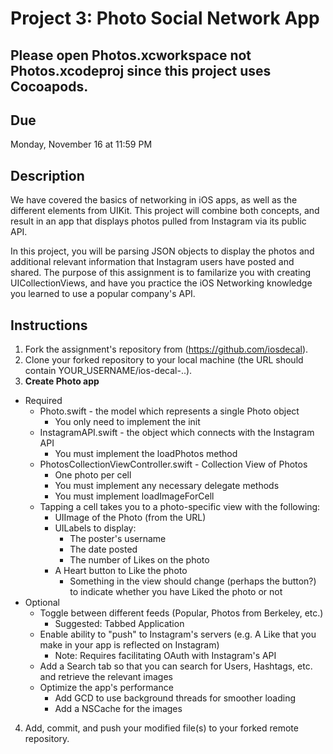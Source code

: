 # Project 3: Photo Social Network App

## Please open Photos.xcworkspace not Photos.xcodeproj since this project uses Cocoapods. 

## Due
Monday, November 16 at 11:59 PM

## Description
We have covered the basics of networking in iOS apps, as well as the different
elements from UIKit.  This project will combine both concepts, and result in an
app that displays photos pulled from Instagram via its public API. 

In this project, you will be parsing JSON objects to display the photos and
additional relevant information that Instagram users have posted and shared. The
purpose of this assignment is to familarize you with creating UICollectionViews,
and have you practice the iOS Networking knowledge you learned to use a
popular company's API.

## Instructions
1. Fork the assignment's repository from (https://github.com/iosdecal).
2. Clone your forked repository to your local machine (the URL should contain
   YOUR_USERNAME/ios-decal-..).
3. **Create Photo app**
  * Required
    * Photo.swift - the model which represents a single Photo object
      * You only need to implement the init
    * InstagramAPI.swift - the object which connects with the Instagram API
      * You must implement the loadPhotos method
    * PhotosCollectionViewController.swift - Collection View of Photos 
      * One photo per cell
      * You must implement any necessary delegate methods
      * You must implement loadImageForCell
    * Tapping a cell takes you to a photo-specific view  with the following:
      * UIImage of the Photo (from the URL)
      * UILabels to display:
        * The poster's username
        * The date posted
        * The number of Likes on the photo
      * A Heart button to Like the photo
        * Something in the view should change (perhaps the button?) to indicate
        whether you have Liked the photo or not
  * Optional
    * Toggle between different feeds (Popular, Photos from Berkeley, etc.)
      * Suggested: Tabbed Application
    * Enable ability to "push" to Instagram's servers (e.g. A Like that you make
            in your app is reflected on Instagram)
      * Note: Requires facilitating OAuth with Instagram's API
    * Add a Search tab so that you can search for Users, Hashtags, etc. and
    retrieve the relevant images
    * Optimize the app's performance
      * Add GCD to use background threads for smoother loading
      * Add a NSCache for the images
4. Add, commit, and push your modified file(s) to your forked remote repository.
